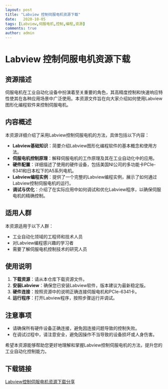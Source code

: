 ```yaml
---
layout: post
title: "Labview 控制伺服电机资源下载"
date:   2020-10-05
tags: [Labview,伺服电机,控制,编程,资源]
comments: true
author: admin
---
```

# Labview 控制伺服电机资源下载

## 资源描述

伺服电机在工业自动化设备中扮演着至关重要的角色，其高精度控制和快速响应特性使其在各种应用场景中广泛使用。本资源文件旨在向大家介绍如何使用Labview图形化编程软件来控制伺服电机。

## 内容概述

本资源详细介绍了采用Labview控制伺服电机的方法，具体包括以下内容：

- **Labview基础知识**：简要介绍Labview图形化编程软件的基本概念和使用方法。
- **伺服电机控制原理**：解释伺服电机的工作原理及其在工业自动化中的应用。
- **硬件配置**：详细描述了使用的硬件设备，包括美国NI公司的多功能卡PCIe-6341和日本松下的A5系列电机。
- **Labview编程实例**：提供了一个完整的Labview编程实例，展示了如何通过Labview控制伺服电机的运行。
- **调试与优化**：介绍了在实际应用中如何调试和优化Labview程序，以确保伺服电机的精确控制。

## 适用人群

本资源适用于以下人群：

- 工业自动化领域的工程师和技术人员
- 对Labview编程感兴趣的学习者
- 需要了解伺服电机控制技术的研究人员

## 使用说明

1. **下载资源**：请从本仓库下载资源文件。
2. **安装Labview**：确保您已安装Labview软件，版本建议为最新稳定版。
3. **硬件连接**：按照资源中的说明正确连接伺服电机和PCIe-6341卡。
4. **运行程序**：打开Labview程序，按照步骤运行并调试。

## 注意事项

- 请确保所有硬件设备正确连接，避免因连接问题导致的控制失败。
- 在调试过程中，请注意安全，避免因操作不当导致的设备损坏或人身伤害。

希望本资源能够帮助您更好地理解和掌握Labview控制伺服电机的方法，提升您的工业自动化控制能力。

## 下载链接

[Labview控制伺服电机资源下载分享](https://pan.quark.cn/s/9b5de3776b59)